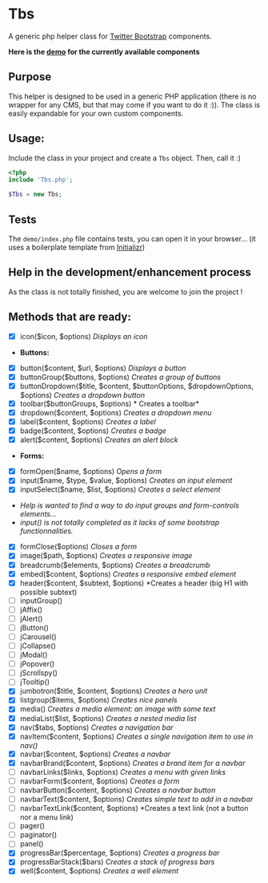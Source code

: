 Tbs
===

A generic php helper class for [Twitter Bootstrap](http://getbootstrap.com/) components.

**Here is the [demo](http://experimentslabs.com/test/tbs/index.php) for the currently available components**

## Purpose
This helper is designed to be used in a generic PHP application (there is no wrapper for any CMS, but that may come if you want to do it :)).
The class is easily expandable for your own custom components.

## Usage:
Include the class in your project and create a `Tbs` object. Then, call it :)

```PHP
<?php
include 'Tbs.php';

$Tbs = new Tbs;
```

## Tests
The `demo/index.php` file contains tests, you can open it in your browser... (it uses a boilerplate template from [Initializr](http://www.initializr.com/))

## Help in the development/enhancement process
As the class is not totally finished, you are welcome to join the project !

## Methods that are ready:

 - [x] icon($icon, $options) *Displays an icon*
 - **Buttons:**
  - [x] button($content, $url, $options) *Displays a button*
  - [x] buttonGroup($buttons, $options) *Creates a group of buttons*
  - [x] buttonDropdown($title, $content, $buttonOptions, $dropdownOptions, $options) *Creates a dropdown button*
  - [x] toolbar($buttonGroups, $options) * Creates a toolbar*
 - [x] dropdown($content, $options) *Creates a dropdown menu*
 - [x] label($content, $options) *Creates a label*
 - [x] badge($content, $options) *Creates a badge*
 - [x] alert($content, $options) *Creates an alert block*
 - **Forms:**
  - [x] formOpen($name, $options) *Opens a form*
  - [x] input($name, $type, $value, $options) *Creates an input element*
   - [x] inputSelect($name, $list, $options) *Creates a select element*
   - *Help is wanted to find a way to do input groups and form-controls elements...*
   - *input() is not totally completed as it lacks of some bootstrap functionnalities.*
  - [x] formClose($options) *Closes a form*
 - [x] image($path, $options) *Creates a responsive image*
 - [x] breadcrumb($elements, $options) *Creates a breadcrumb*
 - [x] embed($content, $options) *Creates a responsive embed element*
 - [x] header($content, $subtext, $options) *Creates a header (big H1 with possible subtext)
 - [ ] inputGroup()
 - [ ] jAffix()
 - [ ] jAlert()
 - [ ] jButton()
 - [ ] jCarousel()
 - [ ] jCollapse()
 - [ ] jModal()
 - [ ] jPopover()
 - [ ] jScrollspy()
 - [ ] jTooltip()
 - [x] jumbotron($title, $content, $options) *Creates a hero unit*
 - [x] listgroup($items, $options) *Creates nice panels*
 - [x] media() *Creates a media element: an image with some text*
  - [x] mediaList($list, $options) *Creates a nested media list*
 - [x] nav($tabs, $options) *Creates a navigation bar*
  - [x] navItem($content, $options) *Creates a single navigation item to use in nav()*
 - [x] navbar($content, $options) *Creates a navbar*
  - [x] navbarBrand($content, $options) *Creates a brand item for a navbar*
  - [ ] navbarLinks($links, $options) *Creates a menu with given links*
  - [ ] navbarForm($content, $options) *Creates a form*
  - [ ] navbarButton($content, $options) *Creates a navbar button*
  - [ ] navbarText($content, $options) *Creates simple text to add in a navbar*
  - [ ] navbarTextLink($content, $options) *Creates a text link (not a button nor a menu link)
 - [ ] pager()
 - [ ] paginator()
 - [ ] panel()
 - [x] progressBar($percentage, $options) *Creates a progress bar*
  - [x] progressBarStack($bars) *Creates a stack of progress bars*
 - [x] well($content, $options) *Creates a well element*